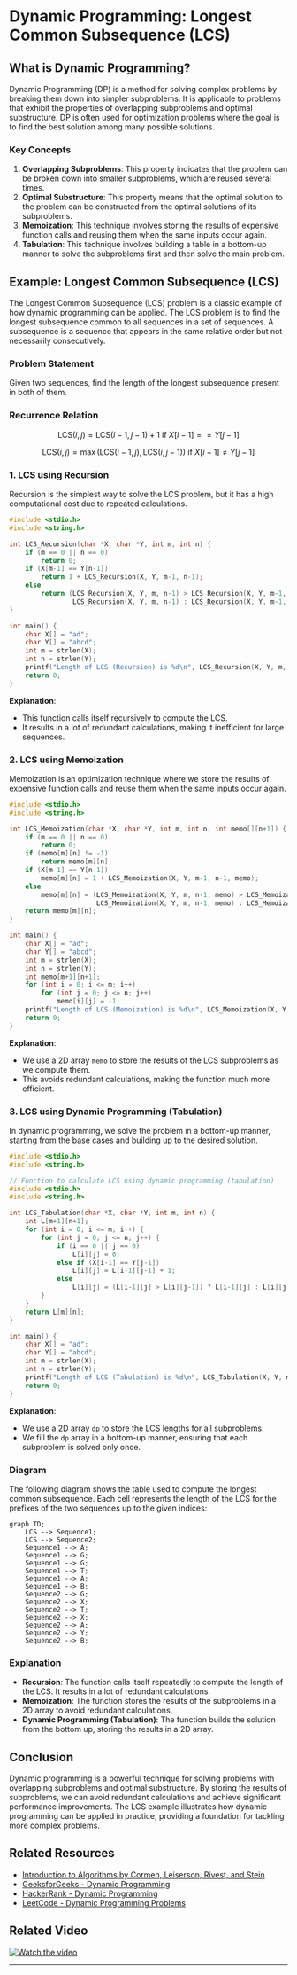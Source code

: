 # Dynamic Programming: Longest Common Subsequence (LCS)

## What is Dynamic Programming?

Dynamic Programming (DP) is a method for solving complex problems by breaking them down into simpler subproblems. It is applicable to problems that exhibit the properties of overlapping subproblems and optimal substructure. DP is often used for optimization problems where the goal is to find the best solution among many possible solutions.

### Key Concepts

1. **Overlapping Subproblems**: This property indicates that the problem can be broken down into smaller subproblems, which are reused several times.
2. **Optimal Substructure**: This property means that the optimal solution to the problem can be constructed from the optimal solutions of its subproblems.
3. **Memoization**: This technique involves storing the results of expensive function calls and reusing them when the same inputs occur again.
4. **Tabulation**: This technique involves building a table in a bottom-up manner to solve the subproblems first and then solve the main problem.

## Example: Longest Common Subsequence (LCS)

The Longest Common Subsequence (LCS) problem is a classic example of how dynamic programming can be applied. The LCS problem is to find the longest subsequence common to all sequences in a set of sequences. A subsequence is a sequence that appears in the same relative order but not necessarily consecutively.

### Problem Statement

Given two sequences, find the length of the longest subsequence present in both of them.

### Recurrence Relation

$$
\text{LCS}(i, j) = \text{LCS}(i-1, j-1) + 1 \text{ if } X[i-1] == Y[j-1]
$$

$$
\text{LCS}(i, j) = \max(\text{LCS}(i-1, j), \text{LCS}(i, j-1)) \text{ if } X[i-1] \neq Y[j-1]
$$

### 1. LCS using Recursion

Recursion is the simplest way to solve the LCS problem, but it has a high computational cost due to repeated calculations.

```c
#include <stdio.h>
#include <string.h>

int LCS_Recursion(char *X, char *Y, int m, int n) {
    if (m == 0 || n == 0)
        return 0;
    if (X[m-1] == Y[n-1])
        return 1 + LCS_Recursion(X, Y, m-1, n-1);
    else
        return (LCS_Recursion(X, Y, m, n-1) > LCS_Recursion(X, Y, m-1, n)) ? 
                LCS_Recursion(X, Y, m, n-1) : LCS_Recursion(X, Y, m-1, n);
}

int main() {
    char X[] = "ad";
    char Y[] = "abcd";
    int m = strlen(X);
    int n = strlen(Y);
    printf("Length of LCS (Recursion) is %d\n", LCS_Recursion(X, Y, m, n));
    return 0;
}

```

**Explanation**:
- This function calls itself recursively to compute the LCS.
- It results in a lot of redundant calculations, making it inefficient for large sequences.

### 2. LCS using Memoization

Memoization is an optimization technique where we store the results of expensive function calls and reuse them when the same inputs occur again.

```c
#include <stdio.h>
#include <string.h>

int LCS_Memoization(char *X, char *Y, int m, int n, int memo[][n+1]) {
    if (m == 0 || n == 0)
        return 0;
    if (memo[m][n] != -1)
        return memo[m][n];
    if (X[m-1] == Y[n-1])
        memo[m][n] = 1 + LCS_Memoization(X, Y, m-1, n-1, memo);
    else
        memo[m][n] = (LCS_Memoization(X, Y, m, n-1, memo) > LCS_Memoization(X, Y, m-1, n, memo)) ? 
                      LCS_Memoization(X, Y, m, n-1, memo) : LCS_Memoization(X, Y, m-1, n, memo);
    return memo[m][n];
}

int main() {
    char X[] = "ad";
    char Y[] = "abcd";
    int m = strlen(X);
    int n = strlen(Y);
    int memo[m+1][n+1];
    for (int i = 0; i <= m; i++)
        for (int j = 0; j <= n; j++)
            memo[i][j] = -1;
    printf("Length of LCS (Memoization) is %d\n", LCS_Memoization(X, Y, m, n, memo));
    return 0;
}

```

**Explanation**:
- We use a 2D array `memo` to store the results of the LCS subproblems as we compute them.
- This avoids redundant calculations, making the function much more efficient.

### 3. LCS using Dynamic Programming (Tabulation)

In dynamic programming, we solve the problem in a bottom-up manner, starting from the base cases and building up to the desired solution.

```c
#include <stdio.h>
#include <string.h>

// Function to calculate LCS using dynamic programming (tabulation)
#include <stdio.h>
#include <string.h>

int LCS_Tabulation(char *X, char *Y, int m, int n) {
    int L[m+1][n+1];
    for (int i = 0; i <= m; i++) {
        for (int j = 0; j <= n; j++) {
            if (i == 0 || j == 0)
                L[i][j] = 0;
            else if (X[i-1] == Y[j-1])
                L[i][j] = L[i-1][j-1] + 1;
            else
                L[i][j] = (L[i-1][j] > L[i][j-1]) ? L[i-1][j] : L[i][j-1];
        }
    }
    return L[m][n];
}

int main() {
    char X[] = "ad";
    char Y[] = "abcd";
    int m = strlen(X);
    int n = strlen(Y);
    printf("Length of LCS (Tabulation) is %d\n", LCS_Tabulation(X, Y, m, n));
    return 0;
}

```

**Explanation**:
- We use a 2D array `dp` to store the LCS lengths for all subproblems.
- We fill the `dp` array in a bottom-up manner, ensuring that each subproblem is solved only once.

### Diagram

The following diagram shows the table used to compute the longest common subsequence. Each cell represents the length of the LCS for the prefixes of the two sequences up to the given indices:

```mermaid
graph TD;
    LCS --> Sequence1;
    LCS --> Sequence2;
    Sequence1 --> A;
    Sequence1 --> G;
    Sequence1 --> G;
    Sequence1 --> T;
    Sequence1 --> A;
    Sequence1 --> B;
    Sequence2 --> G;
    Sequence2 --> X;
    Sequence2 --> T;
    Sequence2 --> X;
    Sequence2 --> A;
    Sequence2 --> Y;
    Sequence2 --> B;
```

### Explanation

- **Recursion**: The function calls itself repeatedly to compute the length of the LCS. It results in a lot of redundant calculations.
- **Memoization**: The function stores the results of the subproblems in a 2D array to avoid redundant calculations.
- **Dynamic Programming (Tabulation)**: The function builds the solution from the bottom up, storing the results in a 2D array.

## Conclusion

Dynamic programming is a powerful technique for solving problems with overlapping subproblems and optimal substructure. By storing the results of subproblems, we can avoid redundant calculations and achieve significant performance improvements. The LCS example illustrates how dynamic programming can be applied in practice, providing a foundation for tackling more complex problems.

## Related Resources

- [Introduction to Algorithms by Cormen, Leiserson, Rivest, and Stein](https://mitpress.mit.edu/books/introduction-algorithms)
- [GeeksforGeeks - Dynamic Programming](https://www.geeksforgeeks.org/dynamic-programming/)
- [HackerRank - Dynamic Programming](https://www.hackerrank.com/domains/tutorials/10-days-of-dp)
- [LeetCode - Dynamic Programming Problems](https://leetcode.com/tag/dynamic-programming/)

## Related Video

[![Watch the video](https://img.youtube.com/vi/sSno9rV8Rhg/0.jpg)](https://youtu.be/sSno9rV8Rhg?si=zGg2RrhXFVh1PP5r)

---
